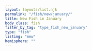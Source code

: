 ```yaml
---
layout: layouts/list.njk
permalink: "/fish/new/january/"
title: New Fish in January
body_class: fish
filter_by_tag: "type_fish_new_january"
type: "fish"
listing: "new"
hemisphere: ""
---
```

